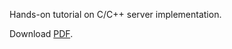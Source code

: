 Hands-on tutorial on C/C++ server implementation.

Download [PDF](https://github.com/jackiedinh8/svrtut/blob/master/server_framework.pdf).
